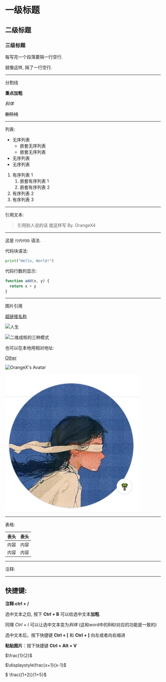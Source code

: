 # 一级标题

## 二级标题

### 三级标题

每写完一个段落要隔一行空行.

就像这样, 隔了一行空行.

---

分割线

**重点加粗**

*斜体*

~~删除线~~

---

列表:

* 无序列表
  * 嵌套无序列表
  * 嵌套无序列表
* 无序列表
* 无序列表
1. 有序列表 1
   1. 嵌套有序列表 1
   2. 嵌套有序列表 2
2. 有序列表 2
3. 有序列表 3

---

引用文本:

> 引用别人说的话
> 就这样写
> By. OrangeX4

---

这是 `行内代码` 语法.

代码块语法:

``` python
print("Hello, World!")
```
代码行数的显示:

``` javascript {.line-numbers}
function add(x, y) {
  return x + y
}
```


---
图片引用

[超链接名称](https://github.com/shiduyule/gym-reservation/blob/main/images/json.png/)

![人生](https://s3.bmp.ovh/imgs/2022/05/03/d50128ad53decf43.jpg)

![二维成核的三种模式](https://i.bmp.ovh/imgs/2022/05/04/1b234a1b757ae2b1.png)

也可以在本地用相对地址:

[Other](other.md)

![OrangeX's Avatar](images/profile.jpg)

![](images/2022-05-05-17-14-24.png)

---

表格:

| 表头 | 表头 |
| ---- | ---- |
| 内容 | 内容 |
| 内容 | 内容 |

---

注释:

<!-- 你看不见我 -->

---

## 快捷键:

**注释**:**ctrl + /**  

选中文本之后, 按下 **Ctrl + B** 可以给选中文本**加粗**.

同理 *Ctrl + I* 可以让选中文本变为*斜体*
(这和word中的B和I对应的功能是一致的)

选中文本后，按下快捷键 **Ctrl + [** 和 **Ctrl + ]** 向左或者向右缩进

**粘贴图片**：按下快捷键 **Ctrl + Alt + V**



$\frac{1}{2}$

 $\displaystyle\frac{x+1}{x-1}$


$ \frac{(1+2)}{1+5}$